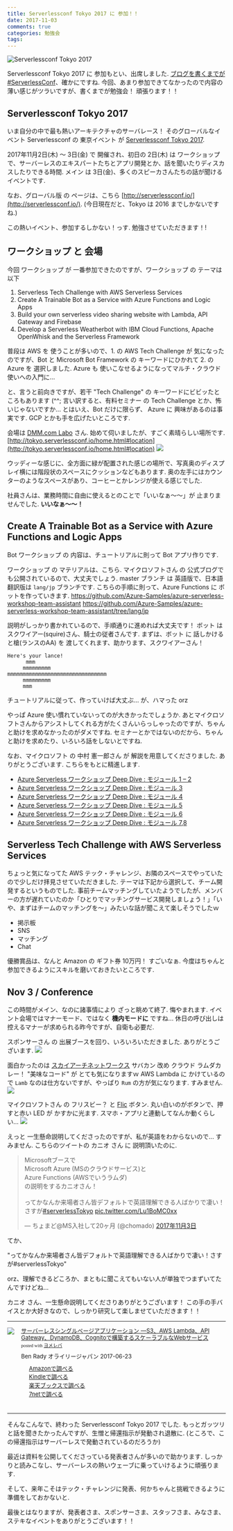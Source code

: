 ```yaml
---
title: Serverlessconf Tokyo 2017 に 参加！！
date: 2017-11-03
comments: true
categories: 勉強会
tags:
---
```


![](/images/study/serverlessconf-tokyo-2017-01.png "Serverlessconf Tokyo 2017")

Serverlessconf Tokyo 2017 に 参加もとい、出席しました. [ブログを書くまでが #ServerlessConf](https://twitter.com/yoshidashingo/status/926703624062775296)、確かにですね. 今回、あまり参加できてなかったので内容の薄い感じがツラいですが、書くまでが勉強会！ 頑張ります！！


## Serverlessconf Tokyo 2017
いま自分の中で最も熱いアーキテクチャのサーバレース！ そのグローバルなイベント Serverlessconf の 東京イベント が  [Serverlessconf Tokyo 2017](http://tokyo.serverlessconf.io/).

2017年11月2日(木) ～ 3日(金) で 開催され、初日の 2日(木) は ワークショップで、サーバーレスのエキスパートたちとアプリ開発とか、話を聞いたりディスカスしたりできる時間. メイン は 3日(金)、多くのスピーカさんたちの話が聞けるイベントです.

なお、グローバル版 の ページは、こちら [http://serverlessconf.io/](http://serverlessconf.io/). (今日現在だと、Tokyo は 2016 までしかないですね.)

この熱いイベント、参加するしかない！っす.
勉強させていただきます！!


## ワークショップ と 会場
今回 ワークショップ が 一番参加できたのですが、ワークショップ の テーマは以下
1. Serverless Tech Challenge with AWS Serverless Services
2. Create A Trainable Bot as a Service with Azure Functions and Logic Apps
3. Build your own serverless video sharing website with Lambda, API Gateway and Firebase
4. Develop a Serverless Weatherbot with IBM Cloud Functions, Apache OpenWhisk and the Serverless Framework

普段は AWS を 使うことが多いので、1. の AWS Tech Challenge が 気になったのですが、Bot と Microsoft Bot Framework の キーワードにひかれて 2. の Azure を 選択しました. Azure も 使いこなせるようになってマルチ・クラウド使いへの入門に...

と、言うと前向きですが、若干 "Tech Challenge" の キーワードにビビッたところもあります (^^;
言い訳すると、有料セミナー の Tech Challenge とか、怖いじゃないですか...
とはいえ、Bot だけに限らず、 Azure に 興味があるのは事実です. GCP とかも手を広げたいところです.

会場は [DMM.com Labo](https://dmm-corp.com/company/labo/) さん. 始めて伺いましたが、すごく素晴らしい場所です.
[http://tokyo.serverlessconf.io/home.html#location](http://tokyo.serverlessconf.io/home.html#location)
![](/images/study/serverlessconf-tokyo-2017-02.png)

ウッディーな感じに、全方面に緑が配置された感じの場所で、写真奥のディスプレイ横には階段状のスペースにクッションなどもあります.
奥の左手にはカウンターのようなスペースがあり、コーヒーとかレンジが使える感じでした.

社員さんは、業務時間に自由に使えるとのことで「いいなぁ～～」が 止まりませんでした. **いいなぁ～～！**


## Create A Trainable Bot as a Service with Azure Functions and Logic Apps
Bot ワークショップ の 内容は、チュートリアルに則って Bot アプリ作りです.

ワークショップ の マテリアルは、こちら.
マイクロソフトさん の 公式ブログでも公開されているので、大丈夫でしょう.
master ブランチ は 英語版で、日本語翻訳版は `lang/jp` ブランチです.
こちらの手順に則って、Azure Functions に ボットを作っていきます.
https://github.com/Azure-Samples/azure-serverless-workshop-team-assistant
https://github.com/Azure-Samples/azure-serverless-workshop-team-assistant/tree/lang/jp

説明がしっかり書かれているので、手順通りに進めれば大丈夫です！
ボット は スクワイアー(squire)さん、騎士の従者さんです.
まずは、ボット に 話しかけると槍(ランスのAA) を 渡してくれます、助かります、スクワイアーさん！
```console
Here's your lance!
      mmm
     mmmmmmmmm
mmmmmmmmmmmmmmmmmmmmmmmmmmmmmmmm
     mmmmmmmmm
     mmm
```

チュートリアルに従って、作っていけば大丈ぶ...
が、ハマった orz

やっぱ Azure 使い慣れていないってのが大きかったでしょうか.
あとマイクロソフトさんからアシストしてくれる方がたくさんいらっしゃったのですが、ちゃんと助けを求めなかったのがダメですね. セミナーとかではないのだから、ちゃんと助けを求めたり、いろいろ話をしないとですね.

なお、マイクロソフト の 中村 憲一郎さん が 解説を用意してくださりました.
ありがとうございます. こちらをもとに精進します.
- [Azure Serverless ワークショップ Deep Dive : モジュール 1 – 2]()
- [Azure Serverless ワークショップ Deep Dive : モジュール 3](https://blogs.msdn.microsoft.com/kenakamu/2017/11/02/azure-serverless-workshop-deep-dive-module-3/)
- [Azure Serverless ワークショップ Deep Dive : モジュール 4](https://blogs.msdn.microsoft.com/kenakamu/2017/11/02/azure-serverless-workshop-deep-dive-module-4/)
- [Azure Serverless ワークショップ Deep Dive : モジュール 5](https://blogs.msdn.microsoft.com/kenakamu/2017/11/02/azure-serverless-workshop-deep-dive-module-5/)
- [Azure Serverless ワークショップ Deep Dive : モジュール 6](https://blogs.msdn.microsoft.com/kenakamu/2017/11/02/azure-serverless-workshop-deep-dive-module-6/)
- [Azure Serverless ワークショップ Deep Dive : モジュール 7,8](https://blogs.msdn.microsoft.com/kenakamu/2017/11/02/azure-serverless-workshop-deep-dive-module-7-8/)


## Serverless Tech Challenge with AWS Serverless Services
ちょっと気になってた AWS テック・チャレンジ、お隣のスペースでやっていたので少しだけ拝見させていただきました.
テーマは下記から選択して、チーム開発するというものでした.
事前チームマッチングしていたようでしたが、メンバーの方が遅れていたのか「ひとりでマッチングサービス開発しましょう！」「いや、まずはチームのマッチングを～」みたいな話が聞こえて楽しそうでしたｗ
- 掲示板
- SNS
- マッチング
- Chat

優勝賞品は、なんと Amazon の ギフト券 10万円！ すごいなぁ.
今度はちゃんと参加できるようにスキルを磨いておきたいところです.


## Nov 3 / Conference
この時間がメイン、なのに諸事情により ざっと眺めて終了. 悔やまれます.
イベント会場ではマナーモード、ではなく **機内モードに** ですね...
休日の呼び出しは控えるマナーが求められる昨今ですが、自衛も必要だ.

スポンサーさん の 出展ブースを回り、いろいろいただきました. ありがとうございます.
![](/images/study/serverlessconf-tokyo-2017-03.jpg)

面白かったのは [スカイアーチネットワークス](https://www.skyarch.net/) サバカン 改め クラウド ラムダカレー！ "美味なコード" が とても気になりますｗ
AWS Lambda に かけているので `Lamb` なのは仕方ないですが、やっぱり `Rum` の方が気になります. すみません.
![](/images/study/serverlessconf-tokyo-2017-04.jpg)

マイクロソフトさん の フリスビー？ と [Flic](https://flic.io/) ボタン.
丸い白いのがボタンで、押すと赤い LED が かすかに光ます.
スマホ・アプリと連動してなんか動くらしい...
![](/images/study/serverlessconf-tokyo-2017-05.jpg)

えっと 一生懸命説明してくださったのですが、私が英語をわからないので... すみません.
こちらのツイートの カニオ さん に 説明頂いたのに.
<blockquote class="twitter-tweet" data-lang="ja"><p lang="ja" dir="ltr">Microsoftブースで<br>Microsoft Azure (MSのクラウドサービス)と<br>Azure Functions (AWSでいうラムダ)<br>の説明をするカニオさん！<br><br>ってかなんか来場者さん皆デフォルトで英語理解できる人ばかりで凄い！さすが<a href="https://twitter.com/hashtag/serverlessTokyo?src=hash&amp;ref_src=twsrc%5Etfw">#serverlessTokyo</a> <a href="https://t.co/Lu1BoMC0xx">pic.twitter.com/Lu1BoMC0xx</a></p>&mdash; ちょまど@MS入社して20ヶ月 (@chomado) <a href="https://twitter.com/chomado/status/926271427514286080?ref_src=twsrc%5Etfw">2017年11月3日</a></blockquote>
<script async src="https://platform.twitter.com/widgets.js" charset="utf-8"></script>

てか、

"ってかなんか来場者さん皆デフォルトで英語理解できる人ばかりで凄い！さすが#serverlessTokyo"

orz、理解できるどころか、まともに聞こえてもいない人が単独でつまずいてたんですけどね...

カニオ さん、一生懸命説明してくださりありがとうございます！
この手の手バイスとか大好きなので、しっかり研究して楽しませていただきます！！



- - - -
<div class="booklink-box" style="text-align:left;padding-bottom:20px;font-size:small;/zoom: 1;overflow: hidden;"><div class="booklink-image" style="float:left;margin:0 15px 10px 0;"><a href="//af.moshimo.com/af/c/click?a_id=860699&p_id=170&pc_id=185&pl_id=4062&s_v=b5Rz2P0601xu&url=http%3A%2F%2Fwww.amazon.co.jp%2Fexec%2Fobidos%2FASIN%2F4873118069" target="_blank" ><img src="https://images-fe.ssl-images-amazon.com/images/I/51wqAE5rXxL._SL160_.jpg" style="border: none;" /></a><img src="//i.moshimo.com/af/i/impression?a_id=860699&p_id=170&pc_id=185&pl_id=4062" width="1" height="1" style="border:none;"></div><div class="booklink-info" style="line-height:120%;/zoom: 1;overflow: hidden;"><div class="booklink-name" style="margin-bottom:10px;line-height:120%"><a href="//af.moshimo.com/af/c/click?a_id=860699&p_id=170&pc_id=185&pl_id=4062&s_v=b5Rz2P0601xu&url=http%3A%2F%2Fwww.amazon.co.jp%2Fexec%2Fobidos%2FASIN%2F4873118069" target="_blank" >サーバーレスシングルページアプリケーション ―S3、AWS Lambda、API Gateway、DynamoDB、Cognitoで構築するスケーラブルなWebサービス</a><img src="//i.moshimo.com/af/i/impression?a_id=860699&p_id=170&pc_id=185&pl_id=4062" width="1" height="1" style="border:none;"><div class="booklink-powered-date" style="font-size:8pt;margin-top:5px;font-family:verdana;line-height:120%">posted with <a href="https://yomereba.com" rel="nofollow" target="_blank">ヨメレバ</a></div></div><div class="booklink-detail" style="margin-bottom:5px;">Ben Rady オライリージャパン 2017-06-23    </div><div class="booklink-link2" style="margin-top:10px;"><div class="shoplinkamazon" style="margin-right:5px;background: url('//img.yomereba.com/yl.gif') 0 0 no-repeat;padding: 2px 0 2px 18px;white-space: nowrap;"><a href="//af.moshimo.com/af/c/click?a_id=860699&p_id=170&pc_id=185&pl_id=4062&s_v=b5Rz2P0601xu&url=http%3A%2F%2Fwww.amazon.co.jp%2Fexec%2Fobidos%2FASIN%2F4873118069" target="_blank" >Amazonで調べる</a><img src="//i.moshimo.com/af/i/impression?a_id=860699&p_id=170&pc_id=185&pl_id=4062" width="1" height="1" style="border:none;"></div><div class="shoplinkkindle" style="margin-right:5px;background: url('//img.yomereba.com/yl.gif') 0 0 no-repeat;padding: 2px 0 2px 18px;white-space: nowrap;"><a href="//af.moshimo.com/af/c/click?a_id=860699&p_id=170&pc_id=185&pl_id=4062&s_v=b5Rz2P0601xu&url=http%3A%2F%2Fwww.amazon.co.jp%2Fgp%2Fsearch%3Fkeywords%3D%2583T%2581%255B%2583o%2581%255B%2583%258C%2583X%2583V%2583%2593%2583O%2583%258B%2583y%2581%255B%2583W%2583A%2583v%2583%258A%2583P%2581%255B%2583V%2583%2587%2583%2593%2520%2581%255CS3%2581AAWS%2520Lambda%2581AAPI%2520Gateway%2581ADynamoDB%2581ACognito%2582%25C5%258D%255C%2592z%2582%25B7%2582%25E9%2583X%2583P%2581%255B%2583%2589%2583u%2583%258B%2582%25C8Web%2583T%2581%255B%2583r%2583X%26__mk_ja_JP%3D%2583J%2583%255E%2583J%2583i%26url%3Dnode%253D2275256051" target="_blank" >Kindleで調べる</a><img src="//i.moshimo.com/af/i/impression?a_id=860699&p_id=170&pc_id=185&pl_id=4062" width="1" height="1" style="border:none;"></div><div class="shoplinkrakuten" style="margin-right:5px;background: url('//img.yomereba.com/yl.gif') 0 -50px no-repeat;padding: 2px 0 2px 18px;white-space: nowrap;"><a href="//af.moshimo.com/af/c/click?a_id=862013&p_id=56&pc_id=56&pl_id=637&s_v=b5Rz2P0601xu&url=http%3A%2F%2Fbooks.rakuten.co.jp%2Frb%2F15000580%2F" target="_blank" >楽天ブックスで調べる</a><img src="//i.moshimo.com/af/i/impression?a_id=862013&p_id=56&pc_id=56&pl_id=637" width="1" height="1" style="border:none;"></div>            <div class="shoplinkseven" style="margin-right:5px;background: url('//img.yomereba.com/yl.gif') 0 -100px no-repeat;padding: 2px 0 2px 18px;white-space: nowrap;"><a href="//af.moshimo.com/af/c/click?a_id=860693&p_id=932&pc_id=1188&pl_id=12456&s_v=b5Rz2P0601xu&url=http%3A%2F%2F7net.omni7.jp%2Fsearch%2F%3FsearchKeywordFlg%3D1%26keyword%3D4-87-311806-2%2520%257C%25204-873-11806-2%2520%257C%25204-8731-1806-2%2520%257C%25204-87311-806-2%2520%257C%25204-873118-06-2%2520%257C%25204-8731180-6-2" target="_blank" >7netで調べる<img src="//i.moshimo.com/af/i/impression?a_id=860693&p_id=932&pc_id=1188&pl_id=12456" width="1" height="1" style="border:none;"></a></div>                          </div></div><div class="booklink-footer" style="clear: left"></div></div>




- - - -
そんなこんなで、終わった Serverlessconf Tokyo 2017 でした.
もっとガッツリと話を聞きたかったんですが、生憎と帰還指示が発動され退散に. (ところで、この帰還指示はサーバーレスで発動されているのだろうか)

最近は資料を公開してくださっている発表者さんが多いので助かります.
しっかりと読みこなし、サーバーレスの熱いウェーブに乗っていけるように頑張ります.

そして、来年こそはテック・チャレンジに発表、何かちゃんと挑戦できるように準備をしておかないと.


最後とはなりますが、発表者さま、スポンサーさま、スタッフさま、みなさま、ステキなイベントをありがとうございます！！
